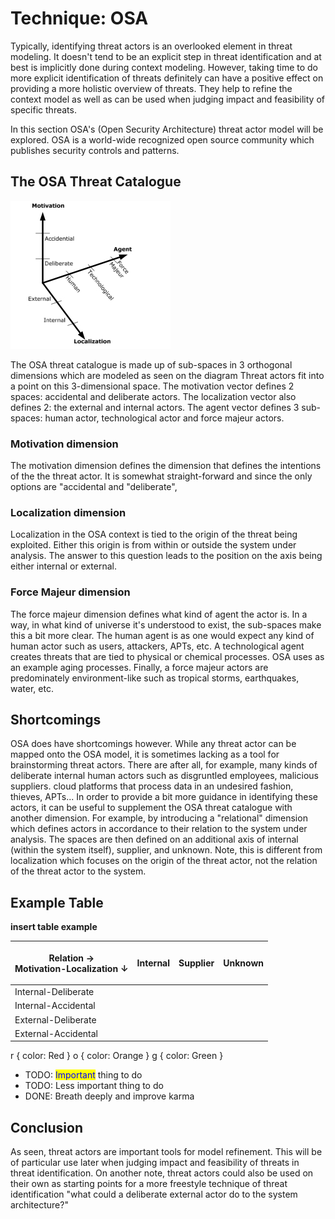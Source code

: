 # Technique: OSA

Typically, identifying threat actors is an overlooked element in threat modeling. It doesn't tend to be an explicit step in threat identification and at best is implicitly done during context modeling. However, taking time to do more explicit identification of threats definitely can have a positive effect on providing a more holistic overview of threats. They help to refine the context model as well as can be used when judging impact and feasibility of specific threats.

In this section OSA's (Open Security Architecture) threat actor model will be explored. OSA is a world-wide recognized open source community which publishes security controls and patterns.

## The OSA Threat Catalogue

![OSA Model](OSA.jpg)

The OSA threat catalogue is made up of sub-spaces in 3 orthogonal dimensions which are modeled as seen on the diagram Threat actors fit into a point on this 3-dimensional space. The motivation vector defines 2 spaces: accidental and deliberate actors. The localization vector also defines 2: the external and internal actors. The agent vector defines 3 sub-spaces: human actor, technological actor and force majeur actors.

### Motivation dimension

The motivation dimension defines the dimension that defines the intentions of the the threat actor. It is somewhat straight-forward and since the only options are "accidental and "deliberate",

### Localization dimension

Localization in the OSA context is tied to the origin of the threat being exploited. Either this origin is from within or outside the system under analysis. The answer to this question leads to the position on the axis being either internal or external.

### Force Majeur dimension

The force majeur dimension defines what kind of agent the actor is. In a way, in what kind of universe it's understood to exist, the sub-spaces make this a bit more clear. The human agent is as one would expect any kind of human actor such as users, attackers, APTs, etc. A technological agent creates threats that are tied to physical or chemical processes. OSA uses as an example aging processes. Finally, a force majeur actors are predominately environment-like such as tropical storms, earthquakes, water, etc.

## Shortcomings

OSA does have shortcomings however. While any threat actor can be mapped onto the OSA model, it is sometimes lacking as a tool for brainstorming threat actors. There are after all, for example, many kinds of deliberate internal human actors such as disgruntled employees, malicious suppliers. cloud platforms that process data in an undesired fashion, thieves, APTs... In order to provide a bit more guidance in identifying these actors, it can be useful to supplement the OSA threat catalogue with another dimension. For example, by introducing a "relational" dimension which defines actors in accordance to their relation to the system under analysis. The spaces are then defined on an additional axis of internal (within the system itself), supplier, and unknown. Note, this is different from localization which focuses on the origin of the threat actor, not the relation of the threat actor to the system.

## Example Table

**insert table example**

| <p>Relation →<br>Motivation-Localization ↓</p> | Internal | Supplier | Unknown |
| ---------------------------------------------- | -------- | -------- | ------- |
| Internal-Deliberate                            |          |          |         |
| Internal-Accidental                            |          |          |         |
| External-Deliberate                            |          |          |         |
| External-Accidental                            |          |          |         |

r { color: Red } o { color: Orange } g { color: Green }

* TODO: <mark style="color:blue;">Important</mark> thing to do
* TODO: Less important thing to do
* DONE: Breath deeply and improve karma

## Conclusion

As seen, threat actors are important tools for model refinement. This will be of particular use later when judging impact and feasibility of threats in threat identification. On another note, threat actors could also be used on their own as starting points for a more freestyle technique of threat identification "what could a deliberate external actor do to the system architecture?"
